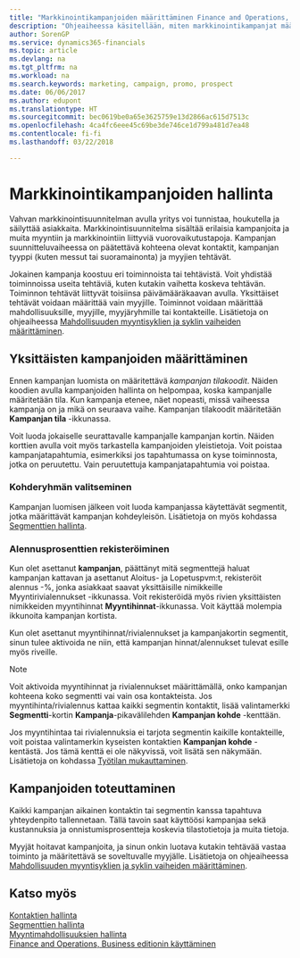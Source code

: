 ```yaml
---
title: "Markkinointikampanjoiden määrittäminen Finance and Operations, Business editionissa| Microsoft Docs"
description: "Ohjeaiheessa käsitellään, miten markkinointikampanjat määritetään ja toteutetaan Finance and Operations, Business edition ja miten ne auttavat tunnistamaan ja houkuttelemaan prospekteja sekä säilyttämään asiakkaita."
author: SorenGP
ms.service: dynamics365-financials
ms.topic: article
ms.devlang: na
ms.tgt_pltfrm: na
ms.workload: na
ms.search.keywords: marketing, campaign, promo, prospect
ms.date: 06/06/2017
ms.author: edupont
ms.translationtype: HT
ms.sourcegitcommit: bec0619be0a65e3625759e13d2866ac615d7513c
ms.openlocfilehash: 4ca4fc6eee45c69be3de746ce1d799a481d7ea48
ms.contentlocale: fi-fi
ms.lasthandoff: 03/22/2018

---
```

# <a name="managing-marketing-campaigns"></a>Markkinointikampanjoiden hallinta
Vahvan markkinointisuunnitelman avulla yritys voi tunnistaa, houkutella ja säilyttää asiakkaita. Markkinointisuunnitelma sisältää erilaisia kampanjoita ja muita myyntiin ja markkinointiin liittyviä vuorovaikutustapoja. Kampanjan suunnitteluvaiheessa on päätettävä kohteena olevat kontaktit, kampanjan tyyppi (kuten messut tai suoramainonta) ja myyjien tehtävät.

Jokainen kampanja koostuu eri toiminnoista tai tehtävistä. Voit yhdistää toiminnoissa useita tehtäviä, kuten kutakin vaihetta koskeva tehtävän. Toiminnon tehtävät liittyvät toisiinsa päivämääräkaavan avulla. Yksittäiset tehtävät voidaan määrittää vain myyjille. Toiminnot voidaan määrittää mahdollisuuksille, myyjille, myyjäryhmille tai kontakteille. Lisätietoja on ohjeaiheessa [Mahdollisuuden myyntisyklien ja syklin vaiheiden määrittäminen](marketing-how-setup-opportunity-sales-cycles-stages.md).

## <a name="defining-individual-campaigns"></a>Yksittäisten kampanjoiden määrittäminen
Ennen kampanjan luomista on määritettävä *kampanjan tilakoodit*. Näiden koodien avulla kampanjoiden hallinta on helpompaa, koska kampanjalle määritetään tila. Kun kampanja etenee, näet nopeasti, missä vaiheessa kampanja on ja mikä on seuraava vaihe. Kampanjan tilakoodit määritetään **Kampanjan tila** -ikkunassa.

Voit luoda jokaiselle seurattavalle kampanjalle kampanjan kortin. Näiden korttien avulla voit myös tarkastella kampanjoiden yleistietoja.
Voit poistaa kampanjatapahtumia, esimerkiksi jos tapahtumassa on kyse toiminnosta, jotka on peruutettu. Vain peruutettuja kampanjatapahtumia voi poistaa.

### <a name="selecting-the-target-audience"></a>Kohderyhmän valitseminen
Kampanjan luomisen jälkeen voit luoda kampanjassa käytettävät segmentit, jotka määrittävät kampanjan kohdeyleisön. Lisätietoja on myös kohdassa [Segmenttien hallinta](marketing-segments.md).

### <a name="registering-discount-percentages"></a>Alennusprosenttien rekisteröiminen
Kun olet asettanut **kampanjan**, päättänyt mitä segmenttejä haluat kampanjan kattavan ja asettanut Aloitus- ja Lopetuspvm:t, rekisteröit alennus -%, jonka asiakkaat saavat yksittäisille nimikkeille Myyntirivialennukset -ikkunassa. Voit rekisteröidä myös rivien yksittäisten nimikkeiden myyntihinnat **Myyntihinnat**-ikkunassa. Voit käyttää molempia ikkunoita kampanjan kortista.

 Kun olet asettanut myyntihinnat/rivialennukset ja kampanjakortin segmentit, sinun tulee aktivoida ne niin, että kampanjan hinnat/alennukset tulevat esille myös riveille.

> [!NOTE]  
>   Voit aktivoida myyntihinnat ja rivialennukset määrittämällä, onko kampanjan kohteena koko segmentti vai vain osa kontakteista. Jos myyntihinta/rivialennus kattaa kaikki segmentin kontaktit, lisää valintamerkki **Segmentti**-kortin **Kampanja**-pikavälilehden **Kampanjan kohde** -kenttään.

Jos myyntihintaa tai rivialennuksia ei tarjota segmentin kaikille kontakteille, voit poistaa valintamerkin kyseisten kontaktien **Kampanjan kohde** -kentästä. Jos tämä kenttä ei ole näkyvissä, voit lisätä sen näkymään. Lisätietoja on kohdassa [Työtilan mukauttaminen](ui-personalization-user.md).

## <a name="conducting-campaigns"></a>Kampanjoiden toteuttaminen
Kaikki kampanjan aikainen kontaktin tai segmentin kanssa tapahtuva yhteydenpito tallennetaan. Tällä tavoin saat käyttöösi kampanjaa sekä kustannuksia ja onnistumisprosentteja koskevia tilastotietoja ja muita tietoja.

Myyjät hoitavat kampanjoita, ja sinun onkin luotava kutakin tehtävää vastaa toiminto ja määritettävä se soveltuvalle myyjälle. Lisätietoja on ohjeaiheessa [Mahdollisuuden myyntisyklien ja syklin vaiheiden määrittäminen](marketing-how-setup-opportunity-sales-cycles-stages.md).

## <a name="see-also"></a>Katso myös
[Kontaktien hallinta](marketing-contacts.md)  
[Segmenttien hallinta](marketing-segments.md)  
[Myyntimahdollisuuksien hallinta](marketing-manage-sales-opportunities.md)  
[Finance and Operations, Business editionin käyttäminen](ui-work-product.md)  

